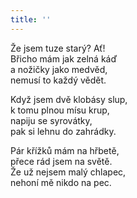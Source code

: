```yaml
---
title: ''
---
```


Že jsem tuze starý? Ať!  
Břicho mám jak zelná káď  
a nožičky jako medvěd,  
nemusí to každý vědět.

Když jsem dvě klobásy slup,  
k tomu plnou mísu krup,  
napiju se syrovátky,  
pak si lehnu do zahrádky.

Pár křížků mám na hřbetě,  
přece rád jsem na světě.  
Že už nejsem malý chlapec,  
nehoní mě nikdo na pec.
